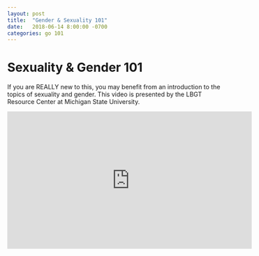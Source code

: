 ```yaml
---
layout: post
title:  "Gender & Sexuality 101"
date:   2018-06-14 8:00:00 -0700
categories: go 101
---
```

# Sexuality & Gender 101

If you are REALLY new to this, you may benefit from an introduction to the topics of sexuality and gender. This video is presented by the LBGT Resource Center at Michigan State University.

<iframe width="560" height="315" src="https://www.youtube.com/embed/QZ9-qQ68EnQ?rel=0" frameborder="0" allow="autoplay; encrypted-media" allowfullscreen></iframe>
